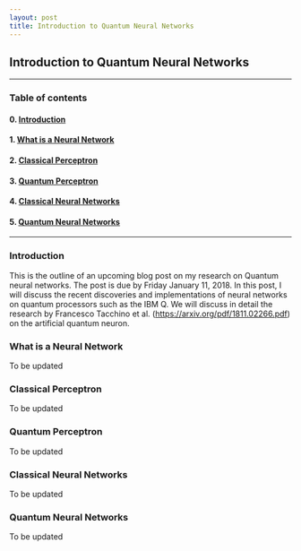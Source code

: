 ```yaml
---
layout: post
title: Introduction to Quantum Neural Networks
---
```


## Introduction to Quantum Neural Networks

----
### Table of contents

#### 0. [Introduction](#introduction)

#### 1. [What is a Neural Network](#what_is_a_neural_network)

#### 2. [Classical Perceptron](#classical_perceptron)

#### 3. [Quantum Perceptron](#quantum_perceptron)

#### 4. [Classical Neural Networks](#classical_neural_networks)

#### 5. [Quantum Neural Networks](#quantum_neural_networks)
----

### Introduction<a id='introduction'></a>

This is the outline of an upcoming blog post on my research on Quantum neural networks. The post is due by Friday January 11, 2018. 
In this post, I will discuss the recent discoveries and implementations of neural networks on quantum processors such as the IBM Q.
We will discuss in detail the research by Francesco Tacchino et al. (https://arxiv.org/pdf/1811.02266.pdf) on the artificial quantum
neuron.

### What is a Neural Network<a id='what_is_a_neural_network'></a>

To be updated

### Classical Perceptron<a id='classical_perceptron'></a>

To be updated

### Quantum Perceptron<a id='quantum_perceptron'></a>

To be updated

### Classical Neural Networks<a id='classical_neural_networks'></a>

To be updated

### Quantum Neural Networks<a id='quantum_neural_networks'></a>

To be updated
